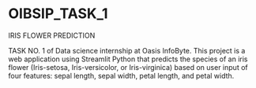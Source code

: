 # OIBSIP_TASK_1
IRIS FLOWER PREDICTION

TASK NO. 1 of Data science internship at Oasis InfoByte. 
This project is a web application using Streamlit Python that predicts the species of an iris flower (Iris-setosa, Iris-versicolor, or Iris-virginica) based on user input of four features: sepal length, sepal width, petal length, and petal width.
